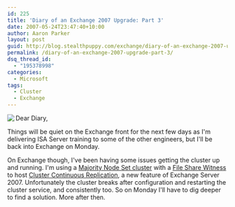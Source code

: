 ```yaml
---
id: 225
title: 'Diary of an Exchange 2007 Upgrade: Part 3'
date: 2007-05-24T23:47:40+10:00
author: Aaron Parker
layout: post
guid: http://blog.stealthpuppy.com/exchange/diary-of-an-exchange-2007-upgrade-part-3
permalink: /diary-of-an-exchange-2007-upgrade-part-3/
dsq_thread_id:
  - "195378998"
categories:
  - Microsoft
tags:
  - Cluster
  - Exchange
---
```

<img align="left" src="http://stealthpuppy.com/wp-content/uploads/2007/05/exchange3.png" />Dear Diary,

Things will be quiet on the Exchange front for the next few days as I'm delivering ISA Server training to some of the other engineers, but I'll be back into Exchange on Monday.

On Exchange though, I've been having some issues getting the cluster up and running. I'm using a [Majority Node Set cluster](http://technet2.microsoft.com/windowsserver/en/library/e70333db-5048-4a56-b5a9-8353756de10b1033.mspx?mfr=true) with a [File Share Witness](http://technet.microsoft.com/en-us/library/5b549e8d-444d-4c3f-928f-b24c1dd19f8f.aspx) to host [Cluster Continuous Replication](http://technet.microsoft.com/en-us/library/c5f5da15-f593-40c1-838d-e6123adb5e10.aspx), a new feature of Exchange Server 2007. Unfortunately the cluster breaks after configuration and restarting the cluster service, and consistently too. So on Monday I'll have to dig deeper to find a solution. More after then.